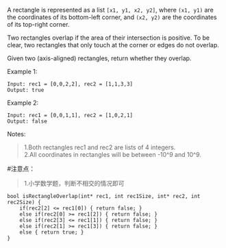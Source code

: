 A rectangle is represented as a list `[x1, y1, x2, y2]`, where `(x1, y1)` are the coordinates of its bottom-left corner, and `(x2, y2)` are the coordinates of its top-right corner.

Two rectangles overlap if the area of their intersection is positive.  To be clear, two rectangles that only touch at the corner or edges do not overlap.

Given two (axis-aligned) rectangles, return whether they overlap.

Example 1:

	Input: rec1 = [0,0,2,2], rec2 = [1,1,3,3]
	Output: true

Example 2:

	Input: rec1 = [0,0,1,1], rec2 = [1,0,2,1]
	Output: false

Notes:

>1.Both rectangles rec1 and rec2 are lists of 4 integers.  
>2.All coordinates in rectangles will be between -10^9 and 10^9.

#注意点：
>1.小学数学题，判断不相交的情况即可

	bool isRectangleOverlap(int* rec1, int rec1Size, int* rec2, int rec2Size) {
	    if(rec2[2] <= rec1[0]) { return false; }
	    else if(rec2[0] >= rec1[2]) { return false; }
	    else if(rec2[3] <= rec1[1]) { return false; }
	    else if(rec2[1] >= rec1[3]) { return false; }
	    else { return true; }
	}